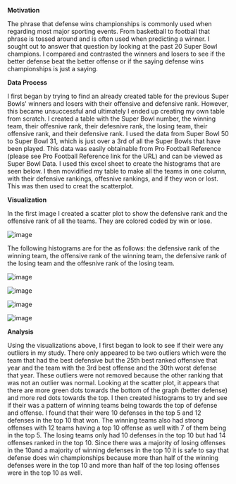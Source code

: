 **Motivation**

The phrase that defense wins championships is commonly used when regarding most major sporting events. From basketball to football that phrase is tossed around and is often used when predicting a winner. I sought out to answer that question by looking at the past 20 Super Bowl champions. I compared and contrasted the winners and losers to see if the better defense beat the better offense or if the saying defense wins championships is just a saying.

**Data Process**

I first began by trying to find an already created table for the previous Super Bowls' winners and losers with their offensive and defensive rank. However, this became unsuccessful and ultimately I ended up creating my own table from scratch. I created a table with the Super Bowl number, the winning team, their offesnive rank, their defesnive rank, the losing team, their offensive rank, and their defensive rank. I used the data from Super Bowl 50 to Super Bowl 31, which is just over a 3rd of all the Super Bowls that have been played. This data was easily obtainable from Pro Football Reference (please see Pro Football Reference link for the URL) and can be viewed as Super Bowl Data. I used this excel sheet to create the histograms that are seen below. I then movidified my table to make all the teams in one column, with their defensive rankings, offesnive rankings, and if they won or lost. This was then used to creat the scatterplot.

**Visualization**

In the first image I created a scatter plot to show the defensive rank and the offensive rank of all the teams. They are colored coded by win or lose.

![image](https://user-images.githubusercontent.com/79556416/115978575-31115000-a535-11eb-8f60-b04a4c1a5a14.png)

The following histograms are for the as follows: the defensive rank of the winning team, the offensive rank of the winning team, the defensive rank of the losing team and the offesnive rank of the losing team.

![image](https://user-images.githubusercontent.com/79556416/115978654-d0cede00-a535-11eb-8e2b-9323f9918d34.png)

![image](https://user-images.githubusercontent.com/79556416/115978683-1095c580-a536-11eb-8c74-54623a849302.png)

![image](https://user-images.githubusercontent.com/79556416/115978712-45a21800-a536-11eb-9a82-82e38d08e7a0.png)

![image](https://user-images.githubusercontent.com/79556416/115978746-94e84880-a536-11eb-9849-21a177589d34.png)

**Analysis**

Using the visualizations above, I first began to look to see if their were any outliers in my study. There only appeared to be two outliers which were the team that had the best defensive but the 25th best ranked offensive that year and the team with the 3rd best offense and the 30th worst defense that year. These outliers were not removed because the other ranking that was not an outlier was normal. Looking at the scatter plot, it appears that there are more green dots towards the bottom of the graph (better defense) and more red dots towards the top. I then created histograms to try and see if their was a pattern of winning teams being towards the top of defense and offense. I found that their were 10 defenses in the top 5 and 12 defenses in the top 10 that won. The winning teams also had strong offenses with 12 teams having a top 10 offense as well with 7 of them being in the top 5. The losing teams only had 10 defenses in the top 10 but had 14 offenses ranked in the top 10. Since there was a majority of losing offenses in the 10and a majority of winning defenses in the top 10 it is safe to say that defense does win championships because more than half of the winning defenses were in the top 10 and more than half of the top losing offenses were in the top 10 as well.
